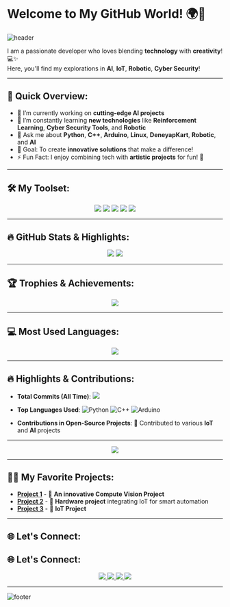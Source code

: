 # Welcome to My GitHub World! 🌍👋

![header](https://capsule-render.vercel.app/api?type=waving&color=0:FF5733,100:900C3F&height=300&section=header&text=Hello!%20I'm%20Hüseyin%20Eren!&fontSize=60&fontAlignY=40&fontColor=FFFFFF)

I am a passionate developer who loves blending **technology** with **creativity**! 💻✨  
Here, you'll find my explorations in **AI**, **IoT**, **Robotic**, **Cyber Security**!

---

## 🚀 Quick Overview:
- 🔭 I’m currently working on **cutting-edge AI projects**
- 🌱 I’m constantly learning **new technologies** like **Reinforcement Learning**, **Cyber Security Tools**, and **Robotic**
- 💬 Ask me about **Python**, **C++**, **Arduino**, **Linux**, **DeneyapKart**, **Robotic**, and **AI**
- 🎯 Goal: To create **innovative solutions** that make a difference!
- ⚡ Fun Fact: I enjoy combining tech with **artistic projects** for fun! 🎨

---

## 🛠️ My Toolset:
<p align="center">
  <img src="https://img.shields.io/badge/Code-Python-blue?style=for-the-badge&logo=python" />
  <img src="https://img.shields.io/badge/Code-C++-blue?style=for-the-badge&logo=cplusplus" />
  <img src="https://img.shields.io/badge/Tools-Arduino-green?style=for-the-badge&logo=arduino" />
  <img src="https://img.shields.io/badge/Tools-ESP8266-blue?style=for-the-badge&logo=espressif" />
  <img src="https://img.shields.io/badge/Tools-TensorFlow-orange?style=for-the-badge&logo=tensorflow" />
</p>

---

## 🔥 GitHub Stats & Highlights:
<p align="center">
  <img src="https://github-readme-stats.vercel.app/api?username=huseyinfest&show_icons=true&theme=radical&include_all_commits=true&count_private=true&hide=issues,contribs" />
  <img src="https://github-readme-streak-stats.herokuapp.com/?user=huseyinfest&theme=radical" />
</p>

---

## 🏆 Trophies & Achievements:
<p align="center">
  <img src="https://github-profile-trophy.vercel.app/?username=huseyinfest&theme=radical&no-frame=true&row=1&column=7" />
</p>

---

## 💻 Most Used Languages:
<p align="center">
  <img src="https://github-readme-stats.vercel.app/api/top-langs/?username=huseyinfest&layout=compact&theme=radical&langs_count=10" />
</p>

---

## 🔥 Highlights & Contributions:
- **Total Commits (All Time)**: 
  <img src="https://img.shields.io/badge/Total%20Commits-5000%2B-blue?style=flat-square&logo=github&logoColor=white" />
  
- **Top Languages Used**: 
  ![Python](https://img.shields.io/badge/-Python-FFD43B?style=flat-square&logo=python&logoColor=blue)
  ![C++](https://img.shields.io/badge/-C++-00599C?style=flat-square&logo=cplusplus&logoColor=white)
  ![Arduino](https://img.shields.io/badge/-Arduino-00979D?style=flat-square&logo=arduino&logoColor=white)

- **Contributions in Open-Source Projects**: 🌟 Contributed to various **IoT** and **AI** projects

---

<p align="center">
  <img src="https://github-readme-activity-graph.vercel.app/graph?username=huseyinfest&bg_color=1a1b27&color=ffffff&line=ff9933&point=f5c542&area=true&hide_border=true" />
</p>


---

## 🧑‍💻 My Favorite Projects:
- [**Project 1**](https://github.com/huseyinfest/realtimeobjectdetection-arduino-deneyapkart) - 🚀 **An innovative Compute Vision Project** 
- [**Project 2**](https://github.com/huseyinfest/akilliev) - 🔧 **Hardware project** integrating IoT for smart automation
- [**Project 3**](https://github.com/huseyinfest/deneyapkartrfidtelegram ) - 🧠 **IoT Project** 

---

## 🌐 Let's Connect:
## 🌐 Let's Connect:
<p align="center">
  <a href="https://linktr.ee/huseyinfest" target="_blank">
    <img src="https://img.shields.io/badge/Linktree-Connect-green?style=for-the-badge&logo=linktree" />
  </a>
  <a href="https://www.linkedin.com/in/huseyinfest" target="_blank">
    <img src="https://img.shields.io/badge/LinkedIn-Follow-blue?style=for-the-badge&logo=linkedin" />
  </a>
  <a href="https://www.instagram.com/huseyinfest" target="_blank">
    <img src="https://img.shields.io/badge/Instagram-Follow-red?style=for-the-badge&logo=instagram" />
  </a>
  <a href="https://www.youtube.com/channel/huseyinfest" target="_blank">
    <img src="https://img.shields.io/badge/YouTube-Subscribe-red?style=for-the-badge&logo=youtube" />
  </a>
</p>

---

![footer](https://capsule-render.vercel.app/api?type=waving&color=0:900C3F,100:FF5733&height=150&section=footer)
